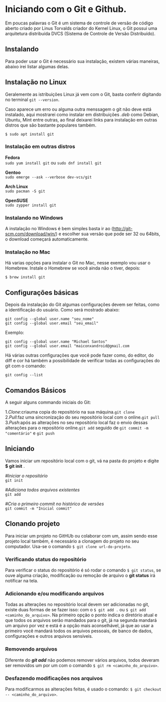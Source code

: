 # Iniciando com o Git e Github. #

Em poucas palavras o Git é um sistema de controle de versão de código aberto criado por Linus Torvalds criador do Kernel Linux, o Git possui uma arquitetura distribuída DVCS (Sistema de Controle de Versão Distribuído).

## Instalando ##

Para poder usar o Git é necessário sua instalação, existem várias maneiras, abaixo irei listar algumas delas.

## Instalação no Linux

Geralemente as istribuições Linux já vem com o Git, basta conferir digitando no terminal `git --version`.

Caso aparece um erro ou alguma outra menssagem o git não deve está instalado, aqui mostrarei como instalar em distribuições *.deb* como Debian, Ubuntu, Mint entre outras, ao final deixarei links para instalação em outras distros que são bastante populares também.

`$ sudo apt install git`

### Instalação em outras distros

**Fedora**  
`sudo yum install git` ou 
`sudo dnf install git`

**Gentoo**  
`sudo emerge --ask --verbose dev-vcs/git`

**Arch Linux**  
`sudo pacman -S git`

**OpenSUSE**  
`sudo zypper install git`

### Instalando no Windows

A instalação no Windows é bem simples basta ir ao (http://git-scm.com/download/win/) e escolher sua versão que pode ser 32 ou 64bits, o download começará automaticamente. 

### Instalação no Mac

Há varias opções para instalar o Git no Mac, nesse exemplo vou usar o Homebrew. Instale o Homebrew se você ainda não o tiver, depois:

`$ brew install git`

## Configurações básicas

Depois da instalação do Git algumas configurações devem ser feitas, como a identificação do usuário. Como será mostrado abaixo:

`git config --global user.name "seu_nome"`  
`git config --global user.email "seu_email"`

Exemplo:

`git config --global user.name "Michael Santos"`  
`git config --global user.email "maiconxandroid@gmail.com`

Há várias outras configurações que você pode fazer como, do editor, do diff e cor há também a possibilidade de verificar todas as configurações do git com o comando:

`git config --list`

## Comandos Básicos

A seguir alguns commando iniciais do Git:

1.*Clone*:criauma copia do repositório na sua máquina.`git clone`  
2.*Pull*:faz uma sincronização do seu repositório local com o online.`git pull`  
3.*Push*:após as alterações no seu repositório local faz o envio dessas alterações para o repositório online.`git add` seguido de `git commit -m "comentário"` e `git push`  

## **Iniciando**

Vamos iniciar um repositório local com o git, vá na pasta do projeto e digite **$ git init** .

*#Iniciar o repositório*  
`git init`

*#Adiciona todos arquivos existentes*  
`git add`

*#Cria o primeiro commit no histórico de versões*  
`git commit -m "Inicial commit"`

## Clonando projeto

Para iniciar um projeto no GitHUb ou colaborar com um, assim sendo esse projeto local também, é necessário a clonagem do projeto no seu computador. Usa-se o comando `$ git clone url-do-projeto`.

### Verificando status do repositório

Para verificar o status do repositório é só rodar o comando `$ git status`, se ouve alguma criação, modificação ou remoção de arquivo o __git status__ irá notificar na tela.

### Adicionando e/ou modificando arquivos

Todas as alterações no repositório local devem ser adicionadas no git, existe duas formas de se fazer isso:
com o `$ git add .` ou `$ git add <caminho_do_arquivo>`. Na primeiro opção o ponto indica o diretório atual e que todos os arquivos serão mandados para o git, já na segunda mandará um arquivo por vez e está é a opção mais aconselhável, já que ao usar a primeiro você mandará todos os arquivos pessoais, de banco de dados, configurações e outros arquivos sensíveis.

### Removendo arquivos

Diferente do ***git add*** não podemos remover vários arquivos, todos deveram ser removidos um por um com o comando `$ git rm <caminho_do_arquivo>`.

### Desfazendo modificações nos arquivos

Para modificarmos as alterações feitas, é usado o comando: 
`$ git checkout -- <caminho_do_arquivo>`.